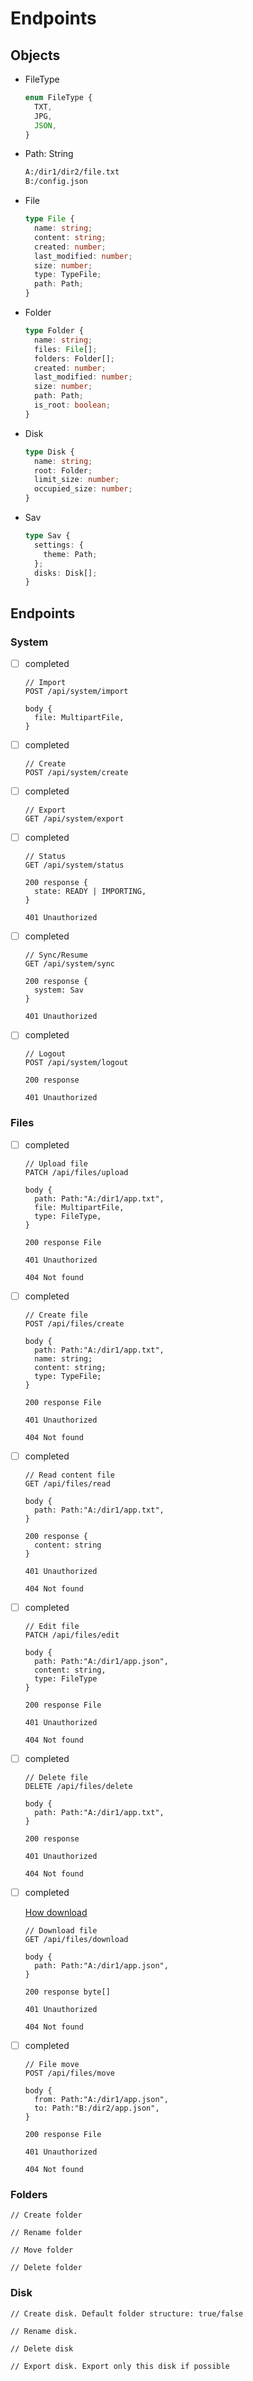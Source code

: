 # Endpoints

## Objects

- FileType

  ```ts
  enum FileType {
    TXT,
    JPG,
    JSON,
  }
  ```

- Path: String

  ```txt
  A:/dir1/dir2/file.txt
  B:/config.json
  ```

- File

  ```ts
  type File {
    name: string;
    content: string;
    created: number;
    last_modified: number;
    size: number;
    type: TypeFile;
    path: Path;
  }
  ```

- Folder

  ```ts
  type Folder {
    name: string;
    files: File[];
    folders: Folder[];
    created: number;
    last_modified: number;
    size: number;
    path: Path;
    is_root: boolean;
  }
  ```

- Disk

  ```ts
  type Disk {
    name: string;
    root: Folder;
    limit_size: number;
    occupied_size: number;
  }
  ```

- Sav

  ```ts
  type Sav {
    settings: {
      theme: Path;
    };
    disks: Disk[];
  }
  ```

## Endpoints

### System

- [ ] completed

  ```http
  // Import
  POST /api/system/import

  body {
    file: MultipartFile,
  }
  ```

- [ ] completed

  ```http
  // Create
  POST /api/system/create
  ```

- [ ] completed

  ```http
  // Export
  GET /api/system/export
  ```

- [ ] completed

  ```http
  // Status
  GET /api/system/status

  200 response {
    state: READY | IMPORTING,
  }

  401 Unauthorized
  ```

- [ ] completed

  ```http
  // Sync/Resume
  GET /api/system/sync

  200 response {
    system: Sav
  }

  401 Unauthorized
  ```

- [ ] completed

  ```http
  // Logout
  POST /api/system/logout

  200 response

  401 Unauthorized
  ```

### Files

- [ ] completed

  ```http
  // Upload file
  PATCH /api/files/upload

  body {
    path: Path:"A:/dir1/app.txt",
    file: MultipartFile,
    type: FileType,
  }

  200 response File

  401 Unauthorized

  404 Not found
  ```

- [ ] completed

  ```http
  // Create file
  POST /api/files/create

  body {
    path: Path:"A:/dir1/app.txt",
    name: string;
    content: string;
    type: TypeFile;
  }

  200 response File

  401 Unauthorized

  404 Not found
  ```

- [ ] completed

  ```http
  // Read content file
  GET /api/files/read

  body {
    path: Path:"A:/dir1/app.txt",
  }

  200 response {
    content: string
  }

  401 Unauthorized

  404 Not found
  ```

- [ ] completed

  ```http
  // Edit file
  PATCH /api/files/edit

  body {
    path: Path:"A:/dir1/app.json",
    content: string,
    type: FileType
  }

  200 response File

  401 Unauthorized

  404 Not found
  ```

- [ ] completed

  ```http
  // Delete file
  DELETE /api/files/delete

  body {
    path: Path:"A:/dir1/app.txt",
  }

  200 response

  401 Unauthorized

  404 Not found
  ```

- [ ] completed

  [How download](https://github.com/martindotpy/proyecto_algoritmos_estrucutras_de_datos/blob/main/app/src/main/java/pe/edu/utp/springboot/ApiController.java#L183)

  ```http
  // Download file
  GET /api/files/download

  body {
    path: Path:"A:/dir1/app.json",
  }

  200 response byte[]

  401 Unauthorized

  404 Not found
  ```

- [ ] completed

  ```http
  // File move
  POST /api/files/move

  body {
    from: Path:"A:/dir1/app.json",
    to: Path:"B:/dir2/app.json",
  }

  200 response File

  401 Unauthorized

  404 Not found
  ```

### Folders

```http
// Create folder
```

```http
// Rename folder
```

```http
// Move folder
```

```http
// Delete folder
```

### Disk

```http
// Create disk. Default folder structure: true/false
```

```http
// Rename disk.
```

```http
// Delete disk
```

```http
// Export disk. Export only this disk if possible
```
